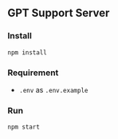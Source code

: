 ## GPT Support Server

### Install

```
npm install
```

### Requirement

- `.env` as `.env.example`

### Run

```
npm start
```
